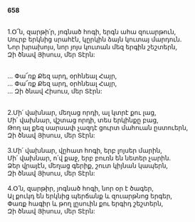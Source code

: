 **658**

\
1.Օ՜ն, զարթի՛ր, յոգնած հոգի, երգն ահա զուարթուն,\
Սուրբ երկնից սրահէն, կըրկին ձայն կուտայ մարդուն.\
Նոր խրախոյս, նոր յոյս կուտան մեզ երգին շեշտերն,\
Զի ծնավ Յիսուս, մեր Տէրն:

\
 ... Փա՜ռք Քեզ արդ, օրհնեալ Հայր,\
 ... Փա՜ռք Քեզ արդ, օրհնեալ Հայր,\
 ... Զի ծնավ Հիսուս, մեր Տէրն:

\
2.Մի՛ վախնար, մեղաց որդի, ալ կտրէ քու լաց,\
Մի՛ վախնար, վշտաց որդի, տես երկինքը բաց,\
Թող ալ քեզ սարսափ չազդէ ցուրտ մահուան ըստուերն,\
Զի ծնավ Յիսուս, մեր Տէրն:\
\
3.Մի՛ վախնար, վըհատ հոգի, երբ լոյսեր մարին,\
Մի՛ վախնար, ո՛վ քաջ, երբ բուռն են նետեր չարին.\
Ձեր վրայէն, մեղաց գերիք, շուտ կիյնան կապերն,\
Զի ծնավ Յիսուս, մեր Տէրն:\
\
4.Օ՛ն, զարթիր, յոգնած հոգի, նոր օր է ծագեր,\
Ալ քուկդ են երկնից պերճանք և զուարթնոց երգեր,\
Փառք հագիր և թող լըսուին քու երգիդ շեշտերն,\
Զի ծնավ Յիսուս, մեր Տէրն:
